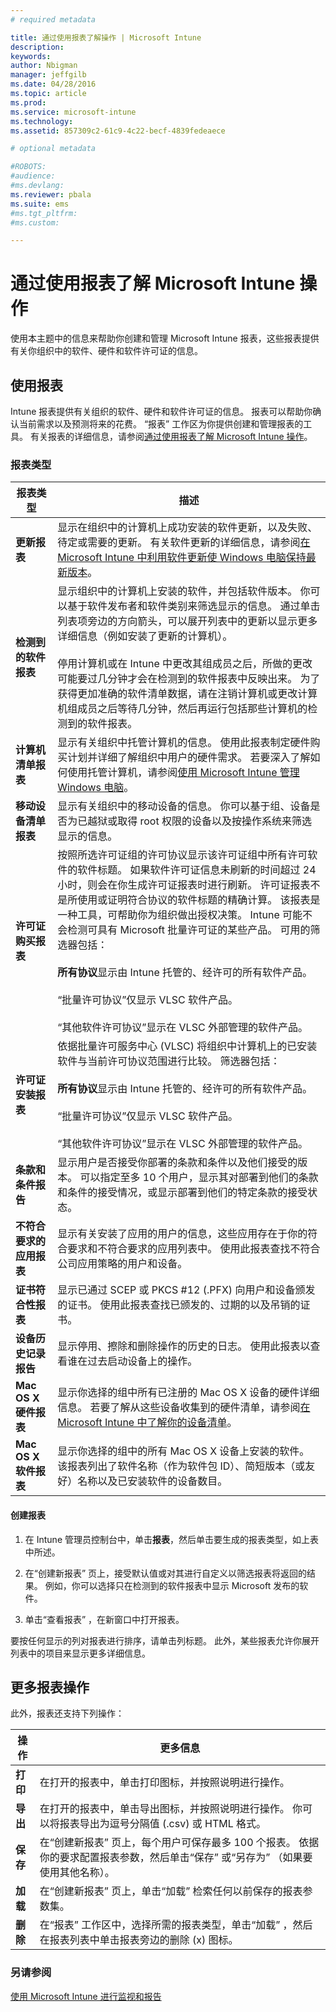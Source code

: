 ```yaml
---
# required metadata

title: 通过使用报表了解操作 | Microsoft Intune
description:
keywords:
author: Nbigman
manager: jeffgilb
ms.date: 04/28/2016
ms.topic: article
ms.prod:
ms.service: microsoft-intune
ms.technology:
ms.assetid: 857309c2-61c9-4c22-becf-4839fedeaece

# optional metadata

#ROBOTS:
#audience:
#ms.devlang:
ms.reviewer: pbala
ms.suite: ems
#ms.tgt_pltfrm:
#ms.custom:

---
```


# 通过使用报表了解 Microsoft Intune 操作
使用本主题中的信息来帮助你创建和管理 Microsoft Intune 报表，这些报表提供有关你组织中的软件、硬件和软件许可证的信息。

## 使用报表
Intune 报表提供有关组织的软件、硬件和软件许可证的信息。 报表可以帮助你确认当前需求以及预测将来的花费。 “报表”  工作区为你提供创建和管理报表的工具。 有关报表的详细信息，请参阅[通过使用报表了解 Microsoft Intune 操作](understand-microsoft-intune-operations-by-using-reports.md)。

### 报表类型

|报表类型|描述|
|---------------|---------------|
|**更新报表**|显示在组织中的计算机上成功安装的软件更新，以及失败、待定或需要的更新。 有关软件更新的详细信息，请参阅[在 Microsoft Intune 中利用软件更新使 Windows 电脑保持最新版本](keep-windows-pcs-up-to-date-with-software-updates-in-microsoft-intune.md)。|
|**检测到的软件报表**|显示组织中的计算机上安装的软件，并包括软件版本。 你可以基于软件发布者和软件类别来筛选显示的信息。 通过单击列表项旁边的方向箭头，可以展开列表中的更新以显示更多详细信息（例如安装了更新的计算机）。<br /><br />停用计算机或在 Intune 中更改其组成员之后，所做的更改可能要过几分钟才会在检测到的软件报表中反映出来。 为了获得更加准确的软件清单数据，请在注销计算机或更改计算机组成员之后等待几分钟，然后再运行包括那些计算机的检测到的软件报表。|
|**计算机清单报表**|显示有关组织中托管计算机的信息。 使用此报表制定硬件购买计划并详细了解组织中用户的硬件需求。 若要深入了解如何使用托管计算机，请参阅[使用 Microsoft Intune 管理 Windows 电脑](manage-windows-pcs-with-microsoft-intune.md)。|
|**移动设备清单报表**|显示有关组织中的移动设备的信息。 你可以基于组、设备是否为已越狱或取得 root 权限的设备以及按操作系统来筛选显示的信息。|
|**许可证购买报表**|按照所选许可证组的许可协议显示该许可证组中所有许可软件的软件标题。 如果软件许可证信息未刷新的时间超过 24 小时，则会在你生成许可证报表时进行刷新。 许可证报表不是所使用或证明符合协议的软件标题的精确计算。 该报表是一种工具，可帮助你为组织做出授权决策。 Intune 可能不会检测可具有 Microsoft 批量许可证的某些产品。 可用的筛选器包括：<br /><br />**所有协议**显示由 Intune 托管的、经许可的所有软件产品。<br /><br />“批量许可协议”仅显示 VLSC 软件产品。<br /><br />“其他软件许可协议”显示在 VLSC 外部管理的软件产品。|
|**许可证安装报表**|依据批量许可服务中心 (VLSC) 将组织中计算机上的已安装软件与当前许可协议范围进行比较。 筛选器包括：<br /><br />**所有协议**显示由 Intune 托管的、经许可的所有软件产品。<br /><br />“批量许可协议”仅显示 VLSC 软件产品。<br /><br />“其他软件许可协议”显示在 VLSC 外部管理的软件产品。|
|**条款和条件报告**|显示用户是否接受你部署的条款和条件以及他们接受的版本。 可以指定至多 10 个用户，显示其对部署到他们的条款和条件的接受情况，或显示部署到他们的特定条款的接受状态。|
|**不符合要求的应用报表**|显示有关安装了应用的用户的信息，这些应用存在于你的符合要求和不符合要求的应用列表中。 使用此报表查找不符合公司应用策略的用户和设备。|
|**证书符合性报表**|显示已通过 SCEP 或 PKCS #12 (.PFX) 向用户和设备颁发的证书。 使用此报表查找已颁发的、过期的以及吊销的证书。|
|**设备历史记录报告**|显示停用、擦除和删除操作的历史的日志。 使用此报表以查看谁在过去启动设备上的操作。|
|**Mac OS X 硬件报表**|显示你选择的组中所有已注册的 Mac OS X 设备的硬件详细信息。 若要了解从这些设备收集到的硬件清单，请参阅[在 Microsoft Intune 中了解你的设备清单](understand-your-devices-with-inventory-in-microsoft-intune.md)。|
|**Mac OS X 软件报表**|显示你选择的组中的所有 Mac OS X 设备上安装的软件。 该报表列出了软件名称（作为软件包 ID）、简短版本（或友好）名称以及已安装软件的设备数目。|

#### 创建报表

1.  在 Intune 管理员控制台中，单击**报表**，然后单击要生成的报表类型，如上表中所述。

2.  在“创建新报表”  页上，接受默认值或对其进行自定义以筛选报表将返回的结果。 例如，你可以选择只在检测到的软件报表中显示 Microsoft 发布的软件。

3.  单击“查看报表”  ，在新窗口中打开报表。

要按任何显示的列对报表进行排序，请单击列标题。 此外，某些报表允许你展开列表中的项目来显示更多详细信息。

## 更多报表操作
此外，报表还支持下列操作：

|操作|更多信息|
|----------|--------------------|
|**打印**|在打开的报表中，单击打印图标，并按照说明进行操作。|
|**导出**|在打开的报表中，单击导出图标，并按照说明进行操作。 你可以将报表导出为逗号分隔值 (.csv) 或 HTML 格式。|
|**保存**|在“创建新报表”  页上，每个用户可保存最多 100 个报表。 依据你的要求配置报表参数，然后单击“保存” 或“另存为”  （如果要使用其他名称）。|
|**加载**|在“创建新报表”  页上，单击“加载”  检索任何以前保存的报表参数集。|
|**删除**|在“报表”  工作区中，选择所需的报表类型，单击“加载” ，然后在报表列表中单击报表旁边的删除 (x) 图标。|

### 另请参阅
[使用 Microsoft Intune 进行监视和报告](monitoring-and-reports-with-microsoft-intune.md)



<!--HONumber=Jun16_HO1-->


